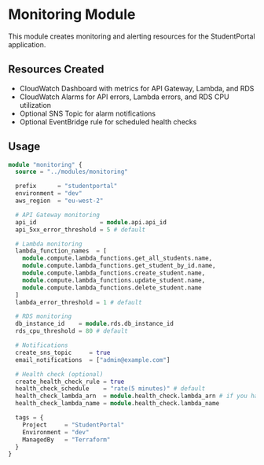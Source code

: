# Monitoring Module

This module creates monitoring and alerting resources for the StudentPortal application.

## Resources Created

- CloudWatch Dashboard with metrics for API Gateway, Lambda, and RDS
- CloudWatch Alarms for API errors, Lambda errors, and RDS CPU utilization
- Optional SNS Topic for alarm notifications
- Optional EventBridge rule for scheduled health checks

## Usage

```terraform
module "monitoring" {
  source = "../modules/monitoring"

  prefix      = "studentportal"
  environment = "dev"
  aws_region  = "eu-west-2"

  # API Gateway monitoring
  api_id                  = module.api.api_id
  api_5xx_error_threshold = 5 # default

  # Lambda monitoring
  lambda_function_names  = [
    module.compute.lambda_functions.get_all_students.name,
    module.compute.lambda_functions.get_student_by_id.name,
    module.compute.lambda_functions.create_student.name,
    module.compute.lambda_functions.update_student.name,
    module.compute.lambda_functions.delete_student.name
  ]
  lambda_error_threshold = 1 # default

  # RDS monitoring
  db_instance_id    = module.rds.db_instance_id
  rds_cpu_threshold = 80 # default

  # Notifications
  create_sns_topic     = true
  email_notifications  = ["admin@example.com"]

  # Health check (optional)
  create_health_check_rule = true
  health_check_schedule    = "rate(5 minutes)" # default
  health_check_lambda_arn  = module.health_check.lambda_arn # if you have a health check Lambda
  health_check_lambda_name = module.health_check.lambda_name

  tags = {
    Project     = "StudentPortal"
    Environment = "dev"
    ManagedBy   = "Terraform"
  }
}
```
